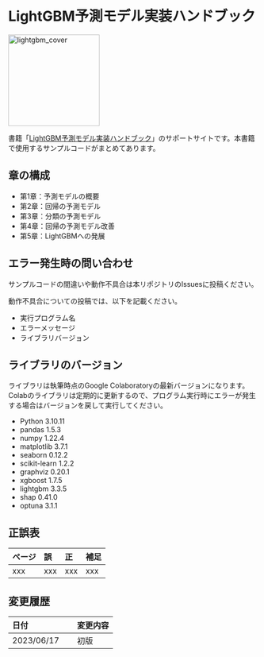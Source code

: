 # LightGBM予測モデル実装ハンドブック

<img width="184" alt="lightgbm_cover" src="https://github.com/ayukat1016/lightgbm_sample/assets/40778791/ac373ff9-d220-402a-ad3e-fb86e0ddb3ed"></a>

書籍「[LightGBM予測モデル実装ハンドブック](https://www.amazon.co.jp/dp/479806761X)」のサポートサイトです。本書籍で使用するサンプルコードがまとめてあります。

## 章の構成
- 第1章：予測モデルの概要
- 第2章：回帰の予測モデル
- 第3章：分類の予測モデル
- 第4章：回帰の予測モデル改善
- 第5章：LightGBMへの発展

## エラー発生時の問い合わせ
サンプルコードの間違いや動作不具合は本リポジトリのIssuesに投稿ください。

動作不具合についての投稿では、以下を記載ください。

- 実行プログラム名
- エラーメッセージ
- ライブラリバージョン


## ライブラリのバージョン
ライブラリは執筆時点のGoogle Colaboratoryの最新バージョンになります。Colabのライブラリは定期的に更新するので、プログラム実行時にエラーが発生する場合はバージョンを戻して実行してください。
- Python 3.10.11
- pandas 1.5.3
- numpy 1.22.4
- matplotlib 3.7.1
- seaborn 0.12.2
- scikit-learn 1.2.2
- graphviz 0.20.1
- xgboost 1.7.5
- lightgbm 3.3.5
- shap 0.41.0
- optuna 3.1.1


## 正誤表
| ページ | 誤 | 正 | 補足 |
|:-----------|:------------|:------------|:------------|
| xxx | xxx | xxx| xxx  |


## 変更履歴
| 日付          | 変更内容                                                             |
| :------------ | :------------------------------------------------------------------- |
| 2023/06/17 　 | 初版　                                                               |
